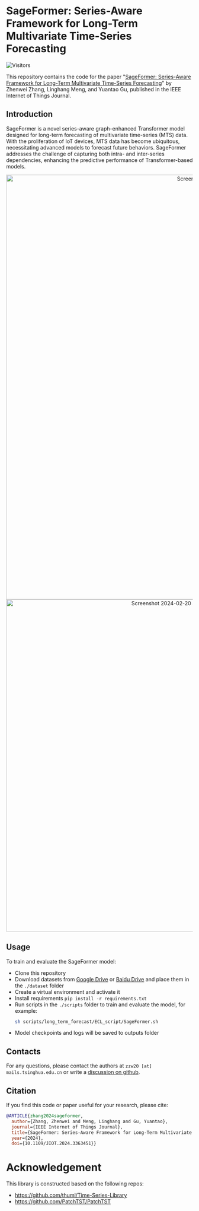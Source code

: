 # SageFormer: Series-Aware Framework for Long-Term Multivariate Time-Series Forecasting

![Visitors](https://api.visitorbadge.io/api/visitors?path=https%3A%2F%2Fgithub.com%2Fzhangzw16%2FSageFormer&label=VISITORS&labelColor=%232ccce4&countColor=%23697689)

This repository contains the code for the paper "[SageFormer: Series-Aware Framework for Long-Term Multivariate Time-Series Forecasting](https://ieeexplore.ieee.org/abstract/document/10423755)" by Zhenwei Zhang, Linghang Meng, and Yuantao Gu, published in the IEEE Internet of Things Journal.

## Introduction

SageFormer is a novel series-aware graph-enhanced Transformer model designed for long-term forecasting of multivariate time-series (MTS) data. With the proliferation of IoT devices, MTS data has become ubiquitous, necessitating advanced models to forecast future behaviors. SageFormer addresses the challenge of capturing both intra- and inter-series dependencies, enhancing the predictive performance of Transformer-based models.
<div align=center>
<img width="1145" alt="Screenshot 2024-02-20 at 14 56 56" src="https://github.com/zhangzw16/SageFormer/assets/26004183/941c5e6d-d261-41fb-bf20-4211c4fa6d9e">
<img width="896" alt="Screenshot 2024-02-20 at 14 58 19" src="https://github.com/zhangzw16/SageFormer/assets/26004183/3ed21ee8-e11f-4da9-ad6d-c80413b33b07">
</div>

## Usage
To train and evaluate the SageFormer model:

- Clone this repository
- Download datasets from [Google Drive](https://drive.google.com/drive/folders/13Cg1KYOlzM5C7K8gK8NfC-F3EYxkM3D2) or [Baidu Drive](https://pan.baidu.com/share/init?surl=r3KhGd0Q9PJIUZdfEYoymg&pwd=i9iy) and place them in the `./dataset` folder
- Create a virtual environment and activate it
- Install requirements `pip install -r requirements.txt`
- Run scripts in the `./scripts` folder to train and evaluate the model, for example:
    ```bash
    sh scripts/long_term_forecast/ECL_script/SageFormer.sh
    ``` 
- Model checkpoints and logs will be saved to outputs folder

## Contacts
For any questions, please contact the authors at `zzw20 [at] mails.tsinghua.edu.cn` or write a [discussion on github](https://github.com/zhangzw16/SageFormer/discussions).

## Citation
If you find this code or paper useful for your research, please cite:
```bibtex
@ARTICLE{zhang2024sageformer,
  author={Zhang, Zhenwei and Meng, Linghang and Gu, Yuantao},
  journal={IEEE Internet of Things Journal}, 
  title={SageFormer: Series-Aware Framework for Long-Term Multivariate Time Series Forecasting}, 
  year={2024},
  doi={10.1109/JIOT.2024.3363451}}
```

# Acknowledgement

This library is constructed based on the following repos:
- https://github.com/thuml/Time-Series-Library
- https://github.com/PatchTST/PatchTST
